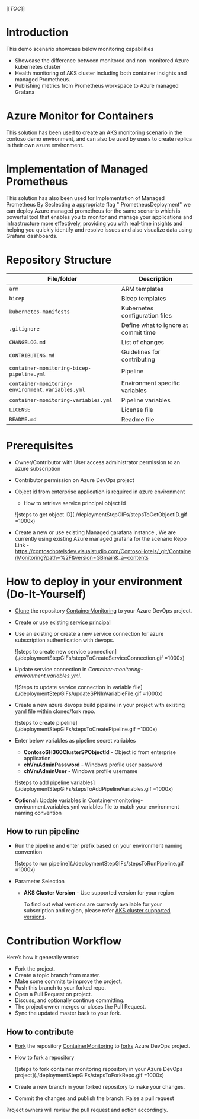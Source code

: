 [[_TOC_]]

# Introduction
This demo scenario showcase below monitoring capabilities
- Showcase the difference between monitored and non-monitored Azure kubernetes cluster
- Health monitoring of AKS cluster including both container insights and managed Prometheus.
- Publishing metrics from Prometheus workspace to Azure managed Grafana

# Azure Monitor for Containers
This solution has been used to create an AKS monitoring scenario in the contoso demo environment, and can also be used by users to create replica in their own azure environment.

# Implementation of Managed Prometheus
This solution has also been used for Implementation of Managed Prometheus By Seclecting a appropriate flag " PrometheusDeployment" we can deploy Azure managed prometheus for the same scenario which is powerful tool that enables you to monitor and manage your applications and infrastructure more effectively, providing you with real-time insights and helping you quickly identify and resolve issues and also visualize data using Grafana dashboards.


# Repository Structure

| File/folder                                      | Description                                |
|--------------------------------------------------|--------------------------------------------|
| `arm`                                            | ARM templates                             |
| `bicep`                                            | Bicep templates                             |
| `kubernetes-manifests`                                           | Kubernetes configuration files            |
| `.gitignore`                                     | Define what to ignore at commit time      |
| `CHANGELOG.md`                                   | List of changes                           |
| `CONTRIBUTING.md`                                | Guidelines for contributing               |
| `container-monitoring-bicep-pipeline.yml`              | Pipeline                             |
| `container-monitoring-environment.variables.yml` | Environment specific variables            |
| `container-monitoring-variables.yml`             | Pipeline variables                        |
| `LICENSE`                                        | License file                         |
| `README.md`                                      | Readme file                        |

# Prerequisites

* Owner/Contributor with User access administrator permission to an azure subscription
* Contributor permission on Azure DevOps project
* Object id from enterprise application is required in azure environment
    - How to retrieve service principal object id 

    ![steps to get object ID](./deploymentStepGIFs/stepsToGetObjectID.gif =1000x)

* Create a new or use existing Managed garafana instance , We are currently using existing Azure managed grafana for the scenario 
Repo Link - https://contosohotelsdev.visualstudio.com/ContosoHotels/_git/ContainerMonitoring?path=%2F&version=GBmain&_a=contents 

# How to deploy in your environment (Do-It-Yourself)
- [Clone](https://learn.microsoft.com/en-us/azure/devops/repos/git/clone?view=azure-devops&tabs=visual-studio-2022) the repository [ContainerMonitoring](https://contosohotelsdev.visualstudio.com/ContosoHotels/_git/ContainerMonitoring) to your Azure DevOps project.

- Create or use existing [service principal](https://learn.microsoft.com/en-us/azure/active-directory/develop/howto-create-service-principal-portal)

- Use an existing or create a new service connection for azure subscription authentication with devops. 

    ![steps to create new service connection](./deploymentStepGIFs/stepsToCreateServiceConnection.gif =1000x)

- Update service connection in _Container-monitoring-environment.variables.yml_.

    ![Steps to update service connection in variable file](./deploymentStepGIFs/updateSPNInVariableFile.gif =1000x)

- Create a new azure devops build pipeline in your project with existing yaml file within cloned/fork repo.

    ![steps to create pipeline](./deploymentStepGIFs/stepsToCreatePipeline.gif =1000x)


- Enter below variables as pipeline secret variables

    - **ContosoSH360ClusterSPObjectId** - Object id from enterprise application
    - **chVmAdminPassword** - Windows profile user password
    - **chVmAdminUser** - Windows profile username

    ![steps to add pipeline variables](./deploymentStepGIFs/stepsToAddPipelineVariables.gif =1000x)

- **Optional:** Update variables in Container-monitoring-environment.variables.yml variables file to match your environment naming convention

## How to run pipeline

- Run the pipeline and enter prefix based on your environment naming convention

    ![steps to run pipeline](./deploymentStepGIFs/stepsToRunPipeline.gif =1000x)

- Parameter Selection

    * **AKS Cluster Version** - Use supported version for your region

        To find out what versions are currently available for your subscription and region, please refer [AKS cluster supported versions](https://learn.microsoft.com/en-us/azure/aks/supported-kubernetes-versions?tabs=azure-powershell#azure-portal-and-cli-versions).

# Contribution Workflow

Here’s how it generally works:
- Fork the project.
- Create a topic branch from master.
- Make some commits to improve the project.
- Push this branch to your forked repo.
- Open a Pull Request on project.
- Discuss, and optionally continue committing.
- The project owner merges or closes the Pull Request.
- Sync the updated master back to your fork.

## How to contribute

- [Fork](https://learn.microsoft.com/en-us/azure/devops/repos/git/forks?view=azure-devops&tabs=visual-studio) the repository [ContainerMonitoring](https://contosohotelsdev.visualstudio.com/ContosoHotels/_git/ContainerMonitoring) to [forks](https://contosohotelsdev.visualstudio.com/Forks) Azure DevOps project.

- How to fork a repository

    ![steps to fork container monitoring repository in your Azure DevOps project](./deploymentStepGIFs/stepsToForkRepo.gif =1000x)

- Create a new branch in your forked repository to make your changes.

- Commit the changes and publish the branch. Raise a pull request

Project owners will review the pull request and action accordingly.